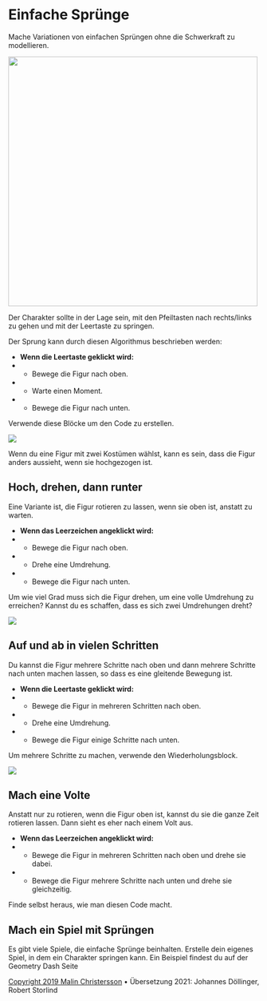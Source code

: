# Einfache Sprünge

Mache Variationen von einfachen Sprüngen ohne die Schwerkraft zu modellieren.

<img src="easyJump482.png" width="500"/>

Der Charakter sollte in der Lage sein, mit den Pfeiltasten nach rechts/links zu gehen und mit der Leertaste zu springen.

Der Sprung kann durch diesen Algorithmus beschrieben werden:

* **Wenn die Leertaste geklickt wird:**
* * Bewege die Figur nach oben.
* * Warte einen Moment.
* * Bewege die Figur nach unten.

Verwende diese Blöcke um den Code zu erstellen.

<image src="02-code.png"/>

Wenn du eine Figur mit zwei Kostümen wählst, kann es sein, dass die Figur anders aussieht, wenn sie hochgezogen ist.

## Hoch, drehen, dann runter
Eine Variante ist, die Figur rotieren zu lassen, wenn sie oben ist, anstatt zu warten.

* **Wenn das Leerzeichen angeklickt wird:**
* * Bewege die Figur nach oben.
* * Drehe eine Umdrehung.
* * Bewege die Figur nach unten.

Um wie viel Grad muss sich die Figur drehen, um eine volle Umdrehung zu erreichen? Kannst du es schaffen, dass es sich zwei Umdrehungen dreht?

<image src="03-code.png"/>

## Auf und ab in vielen Schritten

Du kannst die Figur mehrere Schritte nach oben und dann mehrere Schritte nach unten machen lassen, so dass es eine gleitende Bewegung ist.

* **Wenn die Leertaste geklickt wird:**
* * Bewege die Figur in mehreren Schritten nach oben.
* * Drehe eine Umdrehung.
* * Bewege die Figur einige Schritte nach unten.

Um mehrere Schritte zu machen, verwende den Wiederholungsblock.

<image src="04-code.png"/>

## Mach eine Volte
Anstatt nur zu rotieren, wenn die Figur oben ist, kannst du sie die ganze Zeit rotieren lassen. Dann sieht es eher nach einem Volt aus.

* **Wenn das Leerzeichen angeklickt wird:**
* * Bewege die Figur in mehreren Schritten nach oben und drehe sie dabei.
* * Bewege die Figur mehrere Schritte nach unten und drehe sie gleichzeitig.

Finde selbst heraus, wie man diesen Code macht.

## Mach ein Spiel mit Sprüngen
Es gibt viele Spiele, die einfache Sprünge beinhalten. Erstelle dein eigenes Spiel, in dem ein Charakter springen kann. Ein Beispiel findest du auf der Geometry Dash Seite

[Copyright 2019 Malin Christersson](http://cmc.education/scratch/tasks/flappyBird.php)
• Übersetzung 2021: Johannes Döllinger, Robert Storlind
